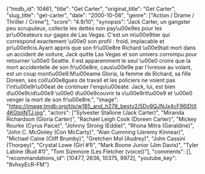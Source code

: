 {"tmdb_id": 10461, "title": "Get Carter", "original_title": "Get Carter", "slug_title": "get-carter", "date": "2000-10-06", "genre": ["Action / Drame / Thriller / Crime"], "score": "4.9/10", "synopsis": "Jack Carter, un gangster peu scrupuleux, collecte les dettes non pay\u00e9es pour les pr\u00eateurs sur gages de Las Vegas. C'est un m\u00e9tier qui correspond exactement \u00e0 son profil : froid, implacable et pr\u00e9cis.Ayant appris que son fr\u00e8re Richard \u00e9tait mort dans un accident de voiture, Jack quitte Las Vegas et son univers corrompu pour retourner \u00e0 Seattle. Il est apparemment le seul \u00e0 croire que la mort accidentelle de son fr\u00e8re, caus\u00e9e par l'ivresse au volant, est un coup mont\u00e9.M\u00eame Gloria, la femme de Richard, sa fille Doreen, ses coll\u00e8gues de travail et les policiers ne voient pas l'int\u00e9r\u00eat de continuer l'enqu\u00eate. Jack, lui, est bien d\u00e9cid\u00e9 \u00e0 d\u00e9couvrir la v\u00e9rit\u00e9 et \u00e0 venger la mort de son fr\u00e8re.", "image": "https://image.tmdb.org/t/p/w185_and_h278_bestv2/5Dv9QJNJx4cF96lDtX4KGtplNTJ.jpg", "actors": ["Sylvester Stallone (Jack Carter)", "Miranda Richardson (Gloria Carter)", "Rachael Leigh Cook (Doreen Carter)", "Mickey Rourke (Cyrus Paice)", "Johnny Strong (Eddie)", "Rhona Mitra (Geraldine)", "John C. McGinley (Con McCarty)", "Alan Cumming (Jeremy Kinnear)", "Michael Caine (Cliff Brumby)", "Gretchen Mol (Audrey)", "John Cassini (Thorpey)", "Crystal Lowe (Girl #1)", "Mark Boone Junior (Jim Davis)", "Tyler Labine (Bud #1)", "Tom Sizemore (Les Fletcher (voice))"], "comments": [], "recommandations_id": [10477, 2636, 10375, 9972], "youtube_key": "8vhxyEcR-FM"}
